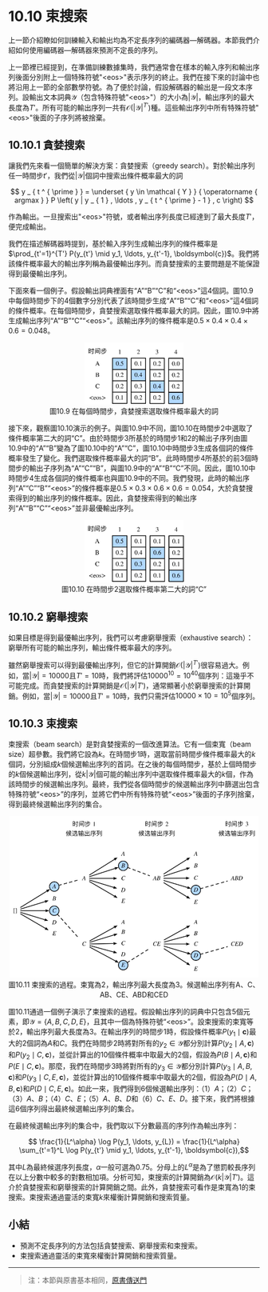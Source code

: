 # 10.10 束搜索

上一節介紹瞭如何訓練輸入和輸出均為不定長序列的編碼器—解碼器。本節我們介紹如何使用編碼器—解碼器來預測不定長的序列。

上一節裡已經提到，在準備訓練數據集時，我們通常會在樣本的輸入序列和輸出序列後面分別附上一個特殊符號"&lt;eos&gt;"表示序列的終止。我們在接下來的討論中也將沿用上一節的全部數學符號。為了便於討論，假設解碼器的輸出是一段文本序列。設輸出文本詞典$\mathcal{Y}$（包含特殊符號"&lt;eos&gt;"）的大小為$\left|\mathcal{Y}\right|$，輸出序列的最大長度為$T'$。所有可能的輸出序列一共有$\mathcal{O}(\left|\mathcal{Y}\right|^{T'})$種。這些輸出序列中所有特殊符號"&lt;eos&gt;"後面的子序列將被捨棄。


## 10.10.1 貪婪搜索

讓我們先來看一個簡單的解決方案：貪婪搜索（greedy search）。對於輸出序列任一時間步$t'$，我們從$|\mathcal{Y}|$個詞中搜索出條件概率最大的詞

$$
y _ { t ^ { \prime } } = \underset { y \in \mathcal { Y } } { \operatorname { argmax } } P \left( y | y _ { 1 } , \ldots , y _ { t ^ { \prime } - 1 } , c \right)
$$

作為輸出。一旦搜索出"&lt;eos&gt;"符號，或者輸出序列長度已經達到了最大長度$T'$，便完成輸出。

我們在描述解碼器時提到，基於輸入序列生成輸出序列的條件概率是$\prod_{t'=1}^{T'} P(y_{t'} \mid y_1, \ldots, y_{t'-1}, \boldsymbol{c})$。我們將該條件概率最大的輸出序列稱為最優輸出序列。而貪婪搜索的主要問題是不能保證得到最優輸出序列。

下面來看一個例子。假設輸出詞典裡面有“A”“B”“C”和“&lt;eos&gt;”這4個詞。圖10.9中每個時間步下的4個數字分別代表了該時間步生成“A”“B”“C”和“&lt;eos&gt;”這4個詞的條件概率。在每個時間步，貪婪搜索選取條件概率最大的詞。因此，圖10.9中將生成輸出序列“A”“B”“C”“&lt;eos&gt;”。該輸出序列的條件概率是$0.5\times0.4\times0.4\times0.6 = 0.048$。

<div align=center>
<img width="200" src="../img/chapter10/10.10_s2s_prob1.svg"/>
</div>
<div align=center>圖10.9 在每個時間步，貪婪搜索選取條件概率最大的詞</div>


接下來，觀察圖10.10演示的例子。與圖10.9中不同，圖10.10在時間步2中選取了條件概率第二大的詞“C”。由於時間步3所基於的時間步1和2的輸出子序列由圖10.9中的“A”“B”變為了圖10.10中的“A”“C”，圖10.10中時間步3生成各個詞的條件概率發生了變化。我們選取條件概率最大的詞“B”。此時時間步4所基於的前3個時間步的輸出子序列為“A”“C”“B”，與圖10.9中的“A”“B”“C”不同。因此，圖10.10中時間步4生成各個詞的條件概率也與圖10.9中的不同。我們發現，此時的輸出序列“A”“C”“B”“&lt;eos&gt;”的條件概率是$0.5\times0.3\times0.6\times0.6=0.054$，大於貪婪搜索得到的輸出序列的條件概率。因此，貪婪搜索得到的輸出序列“A”“B”“C”“&lt;eos&gt;”並非最優輸出序列。

<div align=center>
<img width="200" src="../img/chapter10/10.10_s2s_prob2.svg"/>
</div>
<div align=center>圖10.10 在時間步2選取條件概率第二大的詞“C”</div>


## 10.10.2 窮舉搜索

如果目標是得到最優輸出序列，我們可以考慮窮舉搜索（exhaustive search）：窮舉所有可能的輸出序列，輸出條件概率最大的序列。

雖然窮舉搜索可以得到最優輸出序列，但它的計算開銷$\mathcal{O}(\left|\mathcal{Y}\right|^{T'})$很容易過大。例如，當$|\mathcal{Y}|=10000$且$T'=10$時，我們將評估$10000^{10} = 10^{40}$個序列：這幾乎不可能完成。而貪婪搜索的計算開銷是$\mathcal{O}(\left|\mathcal{Y}\right|T')$，通常顯著小於窮舉搜索的計算開銷。例如，當$|\mathcal{Y}|=10000$且$T'=10$時，我們只需評估$10000\times10=10^5$個序列。


## 10.10.3 束搜索

束搜索（beam search）是對貪婪搜索的一個改進算法。它有一個束寬（beam size）超參數。我們將它設為$k$。在時間步1時，選取當前時間步條件概率最大的$k$個詞，分別組成$k$個候選輸出序列的首詞。在之後的每個時間步，基於上個時間步的$k$個候選輸出序列，從$k\left|\mathcal{Y}\right|$個可能的輸出序列中選取條件概率最大的$k$個，作為該時間步的候選輸出序列。最終，我們從各個時間步的候選輸出序列中篩選出包含特殊符號“&lt;eos&gt;”的序列，並將它們中所有特殊符號“&lt;eos&gt;”後面的子序列捨棄，得到最終候選輸出序列的集合。

<div align=center>
<img width="500" src="../img/chapter10/10.10_beam_search.svg"/>
</div>
<div align=center>圖10.11 束搜索的過程。束寬為2，輸出序列最大長度為3。候選輸出序列有A、C、AB、CE、ABD和CED</div>

圖10.11通過一個例子演示了束搜索的過程。假設輸出序列的詞典中只包含5個元素，即$\mathcal{Y} = \{A, B, C, D, E\}$，且其中一個為特殊符號“&lt;eos&gt;”。設束搜索的束寬等於2，輸出序列最大長度為3。在輸出序列的時間步1時，假設條件概率$P(y_1 \mid \boldsymbol{c})$最大的2個詞為$A$和$C$。我們在時間步2時將對所有的$y_2 \in \mathcal{Y}$都分別計算$P(y_2 \mid A, \boldsymbol{c})$和$P(y_2 \mid C, \boldsymbol{c})$，並從計算出的10個條件概率中取最大的2個，假設為$P(B \mid A, \boldsymbol{c})$和$P(E \mid C, \boldsymbol{c})$。那麼，我們在時間步3時將對所有的$y_3 \in \mathcal{Y}$都分別計算$P(y_3 \mid A, B, \boldsymbol{c})$和$P(y_3 \mid C, E, \boldsymbol{c})$，並從計算出的10個條件概率中取最大的2個，假設為$P(D \mid A, B, \boldsymbol{c})$和$P(D \mid C, E, \boldsymbol{c})$。如此一來，我們得到6個候選輸出序列：（1）$A$；（2）$C$；（3）$A$、$B$；（4）$C$、$E$；（5）$A$、$B$、$D$和（6）$C$、$E$、$D$。接下來，我們將根據這6個序列得出最終候選輸出序列的集合。



在最終候選輸出序列的集合中，我們取以下分數最高的序列作為輸出序列：

$$ \frac{1}{L^\alpha} \log P(y_1, \ldots, y_{L}) = \frac{1}{L^\alpha} \sum_{t'=1}^L \log P(y_{t'} \mid y_1, \ldots, y_{t'-1}, \boldsymbol{c}),$$

其中$L$為最終候選序列長度，$\alpha$一般可選為0.75。分母上的$L^\alpha$是為了懲罰較長序列在以上分數中較多的對數相加項。分析可知，束搜索的計算開銷為$\mathcal{O}(k\left|\mathcal{Y}\right|T')$。這介於貪婪搜索和窮舉搜索的計算開銷之間。此外，貪婪搜索可看作是束寬為1的束搜索。束搜索通過靈活的束寬$k$來權衡計算開銷和搜索質量。


## 小結

* 預測不定長序列的方法包括貪婪搜索、窮舉搜索和束搜索。
* 束搜索通過靈活的束寬來權衡計算開銷和搜索質量。



-----------
> 注：本節與原書基本相同，[原書傳送門](https://zh.d2l.ai/chapter_natural-language-processing/beam-search.html)

